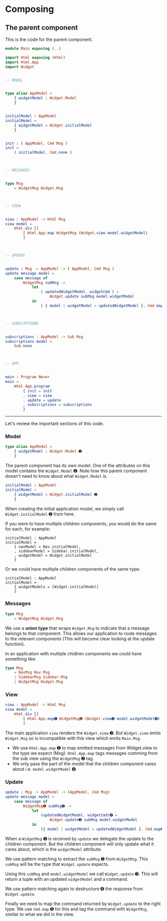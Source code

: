 # Composing

## The parent component

This is the code for the parent component.

```elm
module Main exposing (..)

import Html exposing (Html)
import Html.App
import Widget


-- MODEL


type alias AppModel =
    { widgetModel : Widget.Model
    }


initialModel : AppModel
initialModel =
    { widgetModel = Widget.initialModel
    }


init : ( AppModel, Cmd Msg )
init =
    ( initialModel, Cmd.none )



-- MESSAGES


type Msg
    = WidgetMsg Widget.Msg



-- VIEW


view : AppModel -> Html Msg
view model =
    Html.div []
        [ Html.App.map WidgetMsg (Widget.view model.widgetModel)
        ]



-- UPDATE


update : Msg -> AppModel -> ( AppModel, Cmd Msg )
update message model =
    case message of
        WidgetMsg subMsg ->
            let
                ( updatedWidgetModel, widgetCmd ) =
                    Widget.update subMsg model.widgetModel
            in
                ( { model | widgetModel = updatedWidgetModel }, Cmd.map WidgetMsg widgetCmd )



-- SUBSCIPTIONS


subscriptions : AppModel -> Sub Msg
subscriptions model =
    Sub.none



-- APP


main : Program Never
main =
    Html.App.program
        { init = init
        , view = view
        , update = update
        , subscriptions = subscriptions
        }
```

---

Let's review the important sections of this code.

### Model

```elm
type alias AppModel =
    { widgetModel : Widget.Model ➊
    }
```

The parent component has its own model. One of the attributes on this model contains the `Widget.Model` ➊. Note how this parent component doesn't need to know about what `Widget.Model` is.

```elm
initialModel : AppModel
initialModel =
    { widgetModel = Widget.initialModel ➋
    }
```

When creating the initial application model, we simply call `Widget.initialModel` ➋ from here.

If you were to have multiple children components, you would do the same for each, for example:

```
initialModel : AppModel
initialModel =
    { navModel = Nav.initialModel,
    , sidebarModel = Sidebar.initialModel,
    , widgetModel = Widget.initialModel
    }
```

Or we could have multiple children components of the same type:

```
initialModel : AppModel
initialModel =
    { widgetModels = [Widget.initialModel]
    }
```

### Messages

```elm
type Msg
    = WidgetMsg Widget.Msg
```

We use a __union type__ that wraps `Widget.Msg` to indicate that a message belongs to that component. This allows our application to route messages to the relevant components (This will become clear looking at the update function).

In an application with multiple chidlren components we could have something like:

```elm
type Msg
    = NavMsg Nav.Msg
    | SidebarMsg Sidebar.Msg
    | WidgetMsg Widget.Msg
```

### View

```elm
view : AppModel -> Html Msg
view model =
    Html.div []
        [ Html.App.map➊ WidgetMsg➋ (Widget.view➌ model.widgetModel➍)
        ]
```

The main application `view` renders the `Widget.view` ➌. But `Widget.view` emits `Widget.Msg` so is incompatible with this view which emits `Main.Msg`.

- We use `Html.App.map` ➊ to map emitted messages from Widget.view to the type we expect (Msg). `Html.App.map` tags messages comming from the sub view using the `WidgetMsg` ➋ tag.
- We only pass the part of the model that the children component cares about i.e. `model.widgetModel` ➍.

### Update

```elm
update : Msg -> AppModel -> (AppModel, Cmd Msg)
update message model =
    case message of
        WidgetMsg➊ subMsg➋ ->
            let
                (updatedWidgetModel, widgetCmd)➍ =
                    Widget.update➌ subMsg model.widgetModel
            in
                ({ model | widgetModel = updatedWidgetModel }, Cmd.map➎ WidgetMsg widgetCmd)
```

When a `WidgetMsg` ➊ is received by `update` we delegate the update to the children component. But the children component will only update what it cares about, which is the `widgetModel` attribute.

We use pattern matching to extract the `subMsg` ➋ from `WidgetMsg`. This `subMsg` will be the type that `Widget.update` expects.

Using this `subMsg` and `model.widgetModel` we call `Widget.update` ➌. This will return a tuple with an updated `widgetModel` and a command.

We use pattern matching again to destructure ➍ the response from `Widget.update`.

Finally we need to map the command returned by `Widget.update` to the right type. We use `Cmd.map` ➎ for this and tag the command with `WidgetMsg`, similar to what we did in the view.
